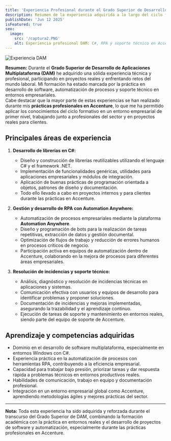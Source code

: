 ```yaml
---
title: 'Experiencia Profesional durante el Grado Superior de Desarrollo de Aplicaciones Multiplataforma (DAM)'
description: Resumen de la experiencia adquirida a lo largo del ciclo formativo DAM, destacando el desarrollo de librerías en C#, la gestión de RPA con Automation Anywhere y la resolución de incidencias técnicas durante las prácticas en Accenture.
publishDate: 'Jun 12 2025'
isFeatured: true
seo:
  image:
    src: '/captura2.PNG'
    alt: Experiencia profesional DAM: C#, RPA y soporte técnico en Accenture
---
```


![Experiencia DAM](/captura2.PNG)

**Resumen:**
Durante el **Grado Superior de Desarrollo de Aplicaciones Multiplataforma (DAM)** he adquirido una sólida experiencia técnica y profesional, participando en proyectos reales y enfrentando retos del mundo laboral. Mi formación ha estado marcada por la práctica en desarrollo de software, automatización de procesos y soporte técnico en entornos empresariales.  
Cabe destacar que la mayor parte de estas experiencias se han realizado durante mis **prácticas profesionales en Accenture**, lo que me ha permitido aplicar los conocimientos del ciclo formativo en un entorno empresarial de primer nivel, trabajando junto a profesionales del sector y en proyectos reales para clientes.

## Principales áreas de experiencia

1. **Desarrollo de librerías en C#:**
   - Diseño y construcción de librerías reutilizables utilizando el lenguaje C# y el framework .NET.
   - Implementación de funcionalidades genéricas, utilidades para aplicaciones empresariales y módulos de integración.
   - Aplicación de buenas prácticas de programación orientada a objetos, patrones de diseño y documentación.
   - Todo ello llevado a cabo en proyectos internos y para clientes durante las prácticas en Accenture.

2. **Gestión y desarrollo de RPA con Automation Anywhere:**
   - Automatización de procesos empresariales mediante la plataforma **Automation Anywhere**.
   - Diseño y programación de bots para la realización de tareas repetitivas, extracción de datos y gestión documental.
   - Optimización de flujos de trabajo y reducción de errores humanos en procesos críticos de negocio.
   - Participación activa en equipos de automatización dentro de Accenture, colaborando en la mejora de procesos para diferentes áreas empresariales.

3. **Resolución de incidencias y soporte técnico:**
   - Análisis, diagnóstico y resolución de incidencias técnicas en aplicaciones y sistemas.
   - Comunicación efectiva con usuarios y equipos de desarrollo para identificar problemas y proponer soluciones.
   - Documentación de incidencias y mejoras implementadas, asegurando la trazabilidad y el aprendizaje continuo.
   - Ejecución de tareas de soporte y mantenimiento en entornos reales, siendo parte del equipo de soporte de Accenture.

## Aprendizaje y competencias adquiridas

- Dominio en el desarrollo de software multiplataforma, especialmente en entornos Windows con C#.
- Experiencia práctica en la automatización de procesos con herramientas RPA, contribuyendo a la eficiencia empresarial.
- Capacidad para trabajar bajo presión, priorizar tareas y dar respuesta rápida a problemas técnicos en entornos productivos reales.
- Habilidades de comunicación, trabajo en equipo y documentación profesional.
- Integración en un entorno empresarial global como Accenture, aprendiendo metodologías ágiles y mejores prácticas del sector.

---

**Nota:** Toda esta experiencia ha sido adquirida y reforzada durante el transcurso del Grado Superior de DAM, combinando la formación académica con la práctica en entornos reales y el desarrollo de proyectos de software y automatización, especialmente durante las prácticas profesionales en Accenture.